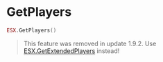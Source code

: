 # GetPlayers

```lua
ESX.GetPlayers()
```

> This feature was removed in update 1.9.2.
> Use [ESX.GetExtendedPlayers](./getextendedplayers.md) instead!
